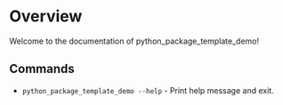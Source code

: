 # Overview

Welcome to the documentation of python_package_template_demo! 

## Commands

* `python_package_template_demo --help` - Print help message and exit.

